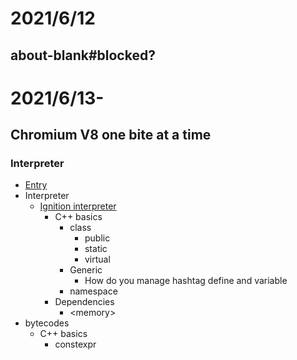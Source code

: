 # 2021/6/12
## about-blank#blocked?

# 2021/6/13-
## Chromium V8 one bite at a time

### Interpreter
- [Entry](https://github.com/v8/v8/blob/master/src/interpreter/)
- Interpreter
  - [Ignition interpreter](https://github.com/v8/v8/blob/master/src/interpreter/interpreter.h)
    - C++ basics
      - class
        - public
        - static
        - virtual
      - Generic
        - How do you manage hashtag define and variable
      - namespace
    - Dependencies
      - &lt;memory>
- bytecodes
  - C++ basics
    - constexpr